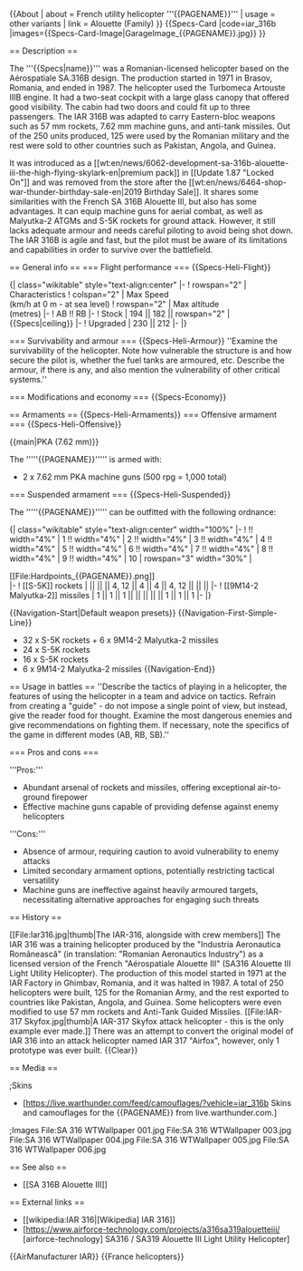 {{About
| about = French utility helicopter '''{{PAGENAME}}'''
| usage = other variants
| link = Alouette (Family)
}}
{{Specs-Card
|code=iar_316b
|images={{Specs-Card-Image|GarageImage_{{PAGENAME}}.jpg}}
}}

== Description ==
<!-- ''In the description, the first part should be about the history of and the creation and combat usage of the helicopter, as well as its key features. In the second part, tell the reader about the helicopter in the game. Insert a screenshot of the vehicle, so that if the novice player does not remember the vehicle by name, he will immediately understand what kind of vehicle the article is talking about.'' -->
The '''{{Specs|name}}''' was a Romanian-licensed helicopter based on the Aérospatiale SA.316B design. The production started in 1971 in Brasov, Romania, and ended in 1987. The helicopter used the Turbomeca Artouste IIIB engine. It had a two-seat cockpit with a large glass canopy that offered good visibility. The cabin had two doors and could fit up to three passengers. The IAR 316B was adapted to carry Eastern-bloc weapons such as 57 mm rockets, 7.62 mm machine guns, and anti-tank missiles. Out of the 250 units produced, 125 were used by the Romanian military and the rest were sold to other countries such as Pakistan, Angola, and Guinea.

It was introduced as a [[wt:en/news/6062-development-sa-316b-alouette-iii-the-high-flying-skylark-en|premium pack]] in [[Update 1.87 "Locked On"]] and was removed from the store after the [[wt:en/news/6464-shop-war-thunder-birthday-sale-en|2019 Birthday Sale]]. It shares some similarities with the French SA 316B Alouette III, but also has some advantages. It can equip machine guns for aerial combat, as well as Malyutka-2 ATGMs and S-5K rockets for ground attack. However, it still lacks adequate armour and needs careful piloting to avoid being shot down. The IAR 316B is agile and fast, but the pilot must be aware of its limitations and capabilities in order to survive over the battlefield.

== General info ==
=== Flight performance ===
{{Specs-Heli-Flight}}
<!-- ''Describe how the helicopter behaves in the air. Speed, manoeuvrability, acceleration and allowable loads - these are the most important characteristics of the vehicle.'' -->

{| class="wikitable" style="text-align:center"
|-
! rowspan="2" | Characteristics
! colspan="2" | Max Speed<br>(km/h at 0 m - at sea level)
! rowspan="2" | Max altitude<br>(metres)
|-
! AB !! RB
|-
! Stock
| 194 || 182 || rowspan="2" | {{Specs|ceiling}}
|-
! Upgraded
| 230 || 212
|-
|}

=== Survivability and armour ===
{{Specs-Heli-Armour}}
''Examine the survivability of the helicopter. Note how vulnerable the structure is and how secure the pilot is, whether the fuel tanks are armoured, etc. Describe the armour, if there is any, and also mention the vulnerability of other critical systems.''

=== Modifications and economy ===
{{Specs-Economy}}

== Armaments ==
{{Specs-Heli-Armaments}}
=== Offensive armament ===
{{Specs-Heli-Offensive}}
<!-- ''Describe the offensive armament of the helicopter, if any. Describe how effective the cannons and machine guns are in battle, also what ammunition belts or drums are better to use. If there is no offensive weaponry, delete this subsection.'' -->
{{main|PKA (7.62 mm)}}

The '''''{{PAGENAME}}''''' is armed with:

* 2 x 7.62 mm PKA machine guns (500 rpg = 1,000 total)

=== Suspended armament ===
{{Specs-Heli-Suspended}}
<!-- ''Describe the helicopter's suspended armament: additional cannons under the winglets, any bombs, and rockets. Since any helicopter is essentially only a platform for suspended weaponry, this section is significant and deserves your special attention. If there is no suspended weaponry remove this subsection.'' -->

The '''''{{PAGENAME}}''''' can be outfitted with the following ordnance:

{| class="wikitable" style="text-align:center" width="100%"
|-
! !! width="4%" | 1 !! width="4%" | 2 !! width="4%" | 3 !! width="4%" | 4 !! width="4%" | 5 !! width="4%" | 6 !! width="4%" | 7 !! width="4%" | 8 !! width="4%" | 9 !! width="4%" | 10
| rowspan="3" width="30%" | <div class="ttx-image">[[File:Hardpoints_{{PAGENAME}}.png]]</div>
|-
! [[S-5K]] rockets
| || || || 4, 12 || 4 || 4 || 4, 12 || || ||
|-
! [[9M14-2 Malyutka-2]] missiles
| 1 || 1 || 1 || || || || || 1 || 1 || 1
|-
|}

{{Navigation-Start|Default weapon presets}}
{{Navigation-First-Simple-Line}}
* 32 x S-5K rockets + 6 x 9M14-2 Malyutka-2 missiles
* 24 x S-5K rockets
* 16 x S-5K rockets
* 6 x 9M14-2 Malyutka-2 missiles
{{Navigation-End}}

== Usage in battles ==
''Describe the tactics of playing in a helicopter, the features of using the helicopter in a team and advice on tactics. Refrain from creating a "guide" - do not impose a single point of view, but instead, give the reader food for thought. Examine the most dangerous enemies and give recommendations on fighting them. If necessary, note the specifics of the game in different modes (AB, RB, SB).''

=== Pros and cons ===
<!-- ''Summarise and briefly evaluate the vehicle in terms of its characteristics and combat effectiveness. Mark its pros and cons in the bulleted list. Try not to use more than 6 points for each of the characteristics. Avoid using categorical definitions such as "bad", "good" and the like - use substitutions with softer forms such as "inadequate" and "effective".'' -->

'''Pros:'''

* Abundant arsenal of rockets and missiles, offering exceptional air-to-ground firepower
* Effective machine guns capable of providing defense against enemy helicopters

'''Cons:'''

* Absence of armour, requiring caution to avoid vulnerability to enemy attacks
* Limited secondary armament options, potentially restricting tactical versatility
* Machine guns are ineffective against heavily armoured targets, necessitating alternative approaches for engaging such threats

== History ==
<!-- ''Describe the history of the creation and combat usage of the helicopter in more detail than in the introduction. If the historical reference turns out to be too long, take it to a separate article, taking a link to the article about the vehicle and adding a block "/History" (example: <nowiki>https://wiki.warthunder.com/(Vehicle-name)/History</nowiki>) and add a link to it here using the <code>main</code> template. Be sure to reference text and sources by using <code><nowiki><ref></ref></nowiki></code>, as well as adding them at the end of the article with <code><nowiki><references /></nowiki></code>. This section may also include the vehicle's dev blog entry (if applicable) and the in-game encyclopedia description (under <code><nowiki>=== In-game description ===</nowiki></code>, also if applicable).'' -->
[[File:Iar316.jpg|thumb|The IAR-316, alongside with crew members]]
The IAR 316 was a training helicopter produced by the "Industria Aeronautica Românească" (in translation: "Romanian Aeronautics Industry") as a licensed version of the French "Aérospatiale Alouette III" (SA316 Alouette III Light Utility Helicopter). The production of this model started in 1971 at the IAR Factory in Ghimbav, Romania, and it was halted in 1987. A total of 250 helicopters were built, 125 for the Romanian Army, and the rest exported to countries like Pakistan, Angola, and Guinea. Some helicopters were even modified to use 57 mm rockets and Anti-Tank Guided Missiles.
[[File:IAR-317 Skyfox.jpg|thumb|A IAR-317 Skyfox attack helicopter - this is the only example ever made.]]
There was an attempt to convert the original model of IAR 316 into an attack helicopter named IAR 317 "Airfox", however, only 1 prototype was ever built.
{{Clear}}

== Media ==
<!-- ''Excellent additions to the article would be video guides, screenshots from the game, and photos.'' -->

;Skins
* [https://live.warthunder.com/feed/camouflages/?vehicle=iar_316b Skins and camouflages for the {{PAGENAME}} from live.warthunder.com.]

;Images
<gallery mode="packed" heights="150px">
File:SA 316 WTWallpaper 001.jpg
File:SA 316 WTWallpaper 003.jpg
File:SA 316 WTWallpaper 004.jpg
File:SA 316 WTWallpaper 005.jpg
File:SA 316 WTWallpaper 006.jpg
</gallery>

== See also ==
<!-- ''Links to the articles on the War Thunder Wiki that you think will be useful for the reader, for example:''
* ''reference to the series of the helicopter;''
* ''links to approximate analogues of other nations and research trees.'' -->

* [[SA 316B Alouette III]]

== External links ==
<!-- ''Paste links to sources and external resources, such as:''
* ''topic on the official game forum;''
* ''other literature.'' -->

* [[wikipedia:IAR 316|[Wikipedia] IAR 316]]
* [https://www.airforce-technology.com/projects/a316sa319alouetteiii/ <nowiki>[airforce-technology]</nowiki> SA316 / SA319 Alouette III Light Utility Helicopter]

{{AirManufacturer IAR}}
{{France helicopters}}